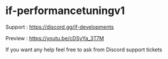 # if-performancetuningv1

Support : https://discord.gg/if-developments

Preview : https://youtu.be/cDSyYa_3T7M

If you want any help feel free to ask from Discord support tickets
